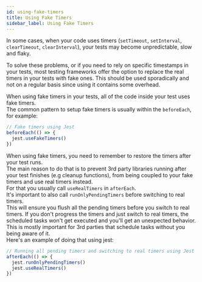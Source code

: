 ```yaml
---
id: using-fake-timers
title: Using Fake Timers
sidebar_label: Using Fake Timers
---
```


In some cases, when your code uses timers (`setTimeout`, `setInterval`,
`clearTimeout`, `clearInterval`), your tests may become unpredictable, slow and
flaky.

To solve these problems, or if you need to rely on specific timestamps in your
tests, most testing frameworks offer the option to replace the real timers in
your tests with fake ones. This should be used sporadically and not on a regular
basis since using it contains some overhead.

When using fake timers in your tests, all of the code inside your test uses fake
timers.  
The common pattern to setup fake timers is usually within the `beforeEach`, for
example:

```js
// Fake timers using Jest
beforeEach(() => {
  jest.useFakeTimers()
})
```

When using fake timers, you need to remember to restore the timers after your
test runs.  
The main reason to do that is to prevent 3rd party libraries running after your
test finishes (e.g cleanup functions), from being coupled to your fake timers
and use real timers instead.  
For that you usually call `useRealTimers` in `afterEach`.  
It's important to also call `runOnlyPendingTimers` before switching to real
timers.  
This will ensure you flush all the pending timers before you switch to real
timers. If you don't progress the timers and just switch to real timers, the
scheduled tasks won't get executed and you'll get an unexpected behavior.  
This is mostly important for 3rd parties that schedule tasks without you being
aware of it.  
Here's an example of doing that using jest:

```js
// Running all pending timers and switching to real timers using Jest
afterEach(() => {
  jest.runOnlyPendingTimers()
  jest.useRealTimers()
})
```
